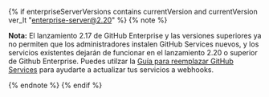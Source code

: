 {% if enterpriseServerVersions contains currentVersion and currentVersion ver_lt "enterprise-server@2.20" %}
{% note %}

**Nota:** El lanzamiento 2.17 de GitHub Enterprise y las versiones superiores ya no permiten que los administradores instalen GitHub Services nuevos, y los servicios existentes dejarán de funcionar en el lanzamiento 2.20 o superior de Github Enterprise. Puedes utilzar la [Guía para reemplazar GitHub Services](/developers/overview/replacing-github-services) para ayudarte a actualizar tus servicios a webhooks.

{% endnote %}
{% endif %}
